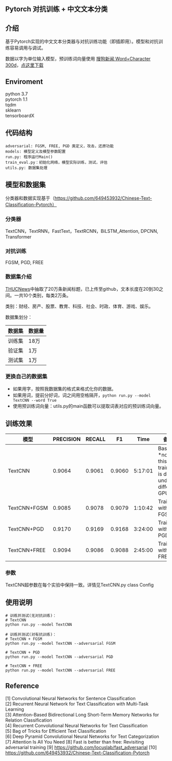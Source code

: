 ## Pytorch 对抗训练 + 中文文本分类 

## 介绍
基于Pytorch实现的中文文本分类器与对抗训练功能（即插即用）。模型和对抗训练容易调用与调试。

数据以字为单位输入模型，预训练词向量使用 [搜狗新闻 Word+Character 300d](https://github.com/Embedding/Chinese-Word-Vectors)，[点这里下载](https://pan.baidu.com/s/14k-9jsspp43ZhMxqPmsWMQ)  

## Enviroment
python 3.7  
pytorch 1.1  
tqdm  
sklearn  
tensorboardX

## 代码结构
```
adversarial: FGSM, FREE, PGD 类定义，攻击，还原功能
models: 模型定义及模型参数配置
run.py: 程序运行Main()
train_eval.py：初始化网络，模型实际训练，测试，评估
utils.py: 数据集处理
```

## 模型和数据集
分类器和数据实现基于（https://github.com/649453932/Chinese-Text-Classification-Pytorch）

### 分类器
TextCNN，TextRNN，FastText，TextRCNN，BiLSTM_Attention, DPCNN, Transformer

### 对抗训练
FGSM, PGD, FREE

### 数据集介绍
[THUCNews](http://thuctc.thunlp.org/)中抽取了20万条新闻标题，已上传至github，文本长度在20到30之间。一共10个类别，每类2万条。

类别：财经、房产、股票、教育、科技、社会、时政、体育、游戏、娱乐。

数据集划分：

数据集|数据量
--|--
训练集|18万
验证集|1万
测试集|1万


### 更换自己的数据集
 - 如果用字，按照我数据集的格式来格式化你的数据。  
 - 如果用词，提前分好词，词之间用空格隔开，`python run.py --model TextCNN --word True`  
 - 使用预训练词向量：utils.py的main函数可以提取词表对应的预训练词向量。  

## 训练效果
模型|PRECISION|RECALL|F1|Time|备注
--|--|--|--|--|--
TextCNN|0.9064|0.9061|0.9060|5:17:01|Baseline *note: this training is done under different GPU
TextCNN+FGSM|0.9085|0.9078|0.9079|1:10:42|Training with FGSM
TextCNN+PGD|0.9170|0.9169|0.9168|3:24:00|Training with PGD
TextCNN+FREE|0.9094|0.9086|0.9088|2:45:00|Training with FREE

### 参数
TextCNN超参数在每个实验中保持一致。详情见TextCNN.py class Config

## 使用说明
```
# 训练并测试(无对抗训练)：
# TextCNN
python run.py --model TextCNN

# 训练并测试(对有抗训练)：
# TextCNN + FGSM
python run.py --model TextCNN --adversarial FGSM

# TextCNN + PGD
python run.py --model TextCNN --adversarial PGD

# TextCNN + FREE
python run.py --model TextCNN --adversarial FREE
```

## Reference
[1] Convolutional Neural Networks for Sentence Classification  
[2] Recurrent Neural Network for Text Classification with Multi-Task Learning  
[3] Attention-Based Bidirectional Long Short-Term Memory Networks for Relation Classification  
[4] Recurrent Convolutional Neural Networks for Text Classification  
[5] Bag of Tricks for Efficient Text Classification  
[6] Deep Pyramid Convolutional Neural Networks for Text Categorization  
[7] Attention Is All You Need
[8] Fast is better than free: Revisiting adversarial training 
[9] https://github.com/locuslab/fast_adversarial 
[10] https://github.com/649453932/Chinese-Text-Classification-Pytorch 

